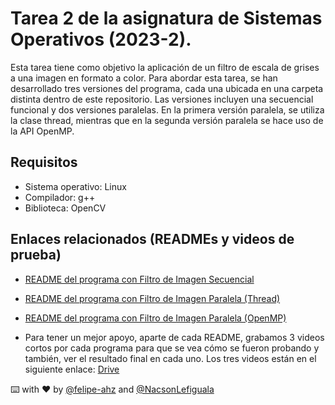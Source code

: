 # Tarea 2 de la asignatura de Sistemas Operativos (2023-2).
Esta tarea tiene como objetivo la aplicación de un filtro de escala de grises a una imagen en formato a color. Para abordar esta tarea, se han desarrollado tres versiones del programa, cada una ubicada en una carpeta distinta dentro de este repositorio. Las versiones incluyen una secuencial funcional y dos versiones paralelas. En la primera versión paralela, se utiliza la clase thread, mientras que en la segunda versión paralela se hace uso de la API OpenMP.

## Requisitos 
- Sistema operativo: Linux
- Compilador: g++
- Biblioteca: OpenCV

## Enlaces relacionados (READMEs y videos de prueba)
- [README del programa con Filtro de Imagen Secuencial](./Filtro-Secuencial/Secuencial.md)
- [README del programa con Filtro de Imagen Paralela (Thread)](./Filtro-Paral-Thread/Thread.md)
- [README del programa con Filtro de Imagen Paralela (OpenMP)](./Filtro-Paral-OpenMP/OpenMP.md)

- Para tener un mejor apoyo, aparte de cada README, grabamos 3 videos cortos por cada programa para que se vea cómo se fueron probando y también, ver el resultado final en cada uno. Los tres videos están en el siguiente enlace: [Drive](https://drive.google.com/drive/folders/1i-lBeVBBdxLYT5psfa13zs7LivST6oqN?usp=sharing)  

⌨️ with ❤️ by [@felipe-ahz](https://github.com/felipe-ahz) and [@NacsonLefiguala](https://github.com/NacsonLefiguala) 